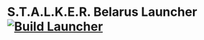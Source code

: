 # S.T.A.L.K.E.R. Belarus Launcher [![Build Launcher](https://github.com/Drombeys/ChoiceTeam.StalkerBelarus/actions/workflows/building.yml/badge.svg)](https://github.com/Drombeys/ChoiceTeam.StalkerBelarus/actions/workflows/building.yml/badge.svg)